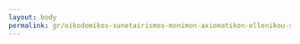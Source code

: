 ```yaml
---
layout: body
permalink: gr/oikodomikos-sunetairismos-monimon-axiomatikon-ellenikou-stratou-o-s-m-a-e-s/
---
```



